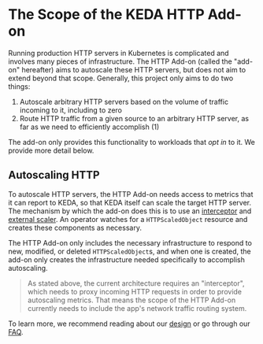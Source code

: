 # The Scope of the KEDA HTTP Add-on

Running production HTTP servers in Kubernetes is complicated and involves many pieces of infrastructure. The HTTP Add-on (called the "add-on" hereafter) aims to autoscale these HTTP servers, but does not aim to extend beyond that scope. Generally, this project only aims to do two things:

1. Autoscale arbitrary HTTP servers based on the volume of traffic incoming to it, including to zero
2. Route HTTP traffic from a given source to an arbitrary HTTP server, as far as we need to efficiently accomplish (1)

The add-on only provides this functionality to workloads that _opt in_ to it. We provide more detail below.

## Autoscaling HTTP

To autoscale HTTP servers, the HTTP Add-on needs access to metrics that it can report to KEDA, so that KEDA itself can scale the target HTTP server. The mechanism by which the add-on does this is to use an [interceptor](../interceptor) and [external scaler](../scaler). An operator watches for a `HTTPScaledObject` resource and creates these components as necessary.

The HTTP Add-on only includes the necessary infrastructure to respond to new, modified, or deleted `HTTPScaledObject`s, and when one is created, the add-on only creates the infrastructure needed specifically to accomplish autoscaling.

>As stated above, the current architecture requires an "interceptor", which needs to proxy incoming HTTP requests in order to provide autoscaling metrics. That means the scope of the HTTP Add-on currently needs to include the app's network traffic routing system.

To learn more, we recommend reading about our [design](design.md) or go through our [FAQ](faq.md).
